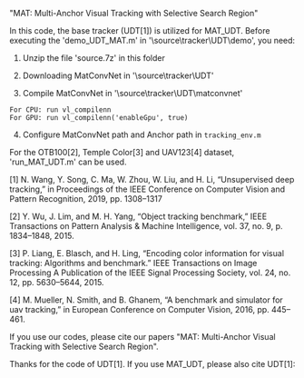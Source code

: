 "MAT: Multi-Anchor Visual Tracking with Selective Search Region"


In this code, the base tracker (UDT[1]) is utilized for MAT_UDT. Before executing the 'demo_UDT_MAT.m' in '\source\tracker\UDT\demo', you need:

1. Unzip the file 'source.7z' in this folder

2. Downloading MatConvNet in '\source\tracker\UDT'

3. Compile MatConvNet in '\source\tracker\UDT\matconvnet'
```
For CPU: run vl_compilenn 
For GPU: run vl_compilenn('enableGpu', true)
```

4. Configure MatConvNet path and Anchor path in `tracking_env.m`


For the OTB100[2], Temple Color[3] and UAV123[4] dataset, 'run_MAT_UDT.m' can be used. 

[1] N. Wang, Y. Song, C. Ma, W. Zhou, W. Liu, and H. Li, “Unsupervised deep tracking,” in Proceedings
 of the IEEE Conference on Computer Vision and Pattern Recognition, 2019, pp. 1308–1317
 
[2] Y. Wu, J. Lim, and M. H. Yang, “Object tracking benchmark,” IEEE Transactions on Pattern Analysis
 & Machine Intelligence, vol. 37, no. 9, p. 1834–1848, 2015.
 
[3] P. Liang, E. Blasch, and H. Ling, “Encoding color information for visual tracking: Algorithms and
 benchmark.” IEEE Transactions on Image Processing A Publication of the IEEE Signal Processing Society,
 vol. 24, no. 12, pp. 5630–5644, 2015.
 
[4] M. Mueller, N. Smith, and B. Ghanem, “A benchmark and simulator for uav tracking,” in European 
 Conference on Computer Vision, 2016, pp. 445–461.
 
 
If you use our codes, please cite our papers "MAT: Multi-Anchor Visual Tracking with Selective Search Region".

Thanks for the code of UDT[1]. If you use MAT_UDT, please also cite UDT[1]:
 
